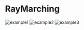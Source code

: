 # RayMarching
![example1](https://user-images.githubusercontent.com/61834010/161596573-14653ac6-29ef-4fc5-a733-0f87cf892207.gif)
![example2](https://user-images.githubusercontent.com/61834010/163085810-200fb91b-b484-4307-879d-d70b144d2bf7.gif)
![example3](https://user-images.githubusercontent.com/61834010/163085825-0cc6e22c-5559-4c70-8d2e-acf3067da3a2.gif)

